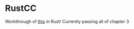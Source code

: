 # RustCC
Workthrough of [this](https://nostarch.com/writing-c-compiler) in Rust! Currently passing all of chapter 3
